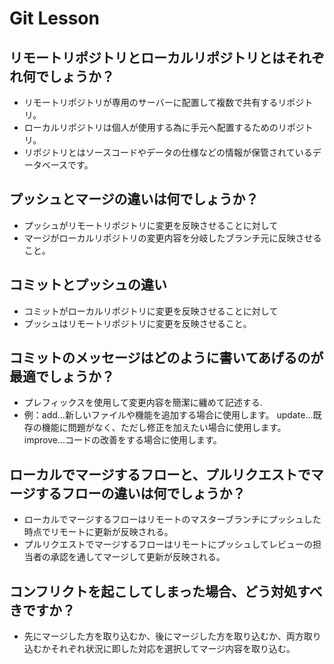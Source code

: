 # Git Lesson

## リモートリポジトリとローカルリポジトリとはそれぞれ何でしょうか？
  - リモートリポジトリが専用のサーバーに配置して複数で共有するリポジトリ。
  - ローカルリポジトリは個人が使用する為に手元へ配置するためのリポジトリ。
  - リポジトリとはソースコードやデータの仕様などの情報が保管されているデータベースです。

## プッシュとマージの違いは何でしょうか？
  - プッシュがリモートリポジトリに変更を反映させることに対して
  - マージがローカルリポジトリの変更内容を分岐したブランチ元に反映させること。



## コミットとプッシュの違い
  - コミットがローカルリポジトリに変更を反映させることに対して
  - プッシュはリモートリポジトリに変更を反映させること。



## コミットのメッセージはどのように書いてあげるのが最適でしょうか？
  - プレフィックスを使用して変更内容を簡潔に纏めて記述する.
  - 例：add...新しいファイルや機能を追加する場合に使用します。 update...既存の機能に問題がなく、ただし修正を加えたい場合に使用します。 improve...コードの改善をする場合に使用します。

## ローカルでマージするフローと、プルリクエストでマージするフローの違いは何でしょうか？
  - ローカルでマージするフローはリモートのマスターブランチにプッシュした時点でリモートに更新が反映される。
  - プルリクエストでマージするフローはリモートにプッシュしてレビューの担当者の承認を通してマージして更新が反映される。


## コンフリクトを起こしてしまった場合、どう対処すべきですか？
  - 先にマージした方を取り込むか、後にマージした方を取り込むか、両方取り込むかそれぞれ状況に即した対応を選択してマージ内容を取り込む。